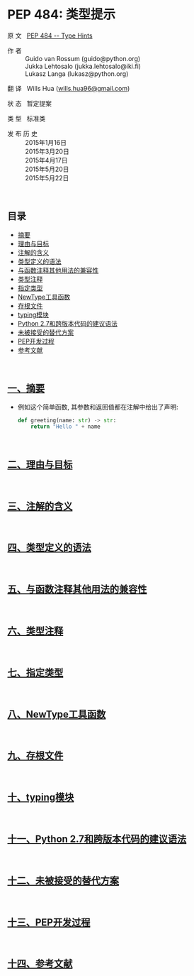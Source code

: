 # PEP 484: 类型提示

原 文 &nbsp; [PEP 484 -- Type Hints](https://www.python.org/dev/peps/pep-0484/)

<dl>
    <dt>作 者</dt>
    <dd>
        Guido van Rossum (guido@python.org) <br> 
        Jukka Lehtosalo (jukka.lehtosalo@iki.fi) <br>
        Lukasz Langa (lukasz@python.org)
    </dd>
</dl>

翻 译 &nbsp; Wills Hua (wills.hua96@gmail.com)

状 态 &nbsp; 暂定提案

类 型 &nbsp; 标准类

<dl>
    <dt>发 布 历 史</dt>
    <dd>
        2015年1月16日 <br>
        2015年3月20日 <br>
        2015年4月17日 <br>
        2015年5月20日 <br>
        2015年5月22日 <br>
    </dt>
</dl>

<br>

## 目录

- [摘要](#chapter-1) <div id="content-1">
- [理由与目标](#chapter-2) <div id="content-2">
- [注解的含义](#chapter-3) <div id="content-3">
- [类型定义的语法](#chapter-4) <div id="content-4">
- [与函数注释其他用法的兼容性](#chapter-5) <div id="content-5">
- [类型注释](#chapter-6) <div id="content-6">
- [指定类型](#chapter-7) <div id="content-7">
- [NewType工具函数](#chapter-8) <div id="content-8">
- [存根文件](#chapter-9) <div id="content-9">
- [typing模块](#chapter-10) <div id="content-10">
- [Python 2.7和跨版本代码的建议语法](#chapter-11) <div id="content-11">
- [未被接受的替代方案](#chapter-12) <div id="content-12">
- [PEP开发过程](#chapter-13) <div id="content-13">
- [参考文献](#chapter-14) <div id="content-14">

<br>
<!-- <div class="page"/> -->

## <div id="chapter-1"> [一、摘要](#content-1) 

* 例如这个简单函数, 其参数和返回值都在注解中给出了声明:
    ```Python
    def greeting(name: str) -> str:
        return "Hello " + name
    ```

<br>
<!-- <div class="page"/> -->

## <div id="chapter-2"> [二、理由与目标](#content-2) 

<br>
<!-- <div class="page"/> -->

## <div id="chapter-3"> [三、注解的含义](#content-3) 

<br>
<!-- <div class="page"/> -->

## <div id="chapter-4"> [四、类型定义的语法](#content-4) 

<br>
<!-- <div class="page"/> -->

## <div id="chapter-5"> [五、与函数注释其他用法的兼容性](#content-5) 

<br>
<!-- <div class="page"/> -->

## <div id="chapter-6"> [六、类型注释](#content-6) 

<br>
<!-- <div class="page"/> -->

## <div id="chapter-7"> [七、指定类型](#content-7) 

<br>
<!-- <div class="page"/> -->

## <div id="chapter-8"> [八、NewType工具函数](#content-8) 

<br>
<!-- <div class="page"/> -->

## <div id="chapter-9"> [九、存根文件](#content-9) 

<br>
<!-- <div class="page"/> -->

## <div id="chapter-10"> [十、typing模块](#content-10) 

<br>
<!-- <div class="page"/> -->

## <div id="chapter-11"> [十一、Python 2.7和跨版本代码的建议语法](#content-11) 

<br>
<!-- <div class="page"/> -->

## <div id="chapter-12"> [十二、未被接受的替代方案](#content-12) 

<br>
<!-- <div class="page"/> -->

## <div id="chapter-13"> [十三、PEP开发过程](#content-13) 

<br>
<!-- <div class="page"/> -->

## <div id="chapter-14"> [十四、参考文献](#content-14) 
